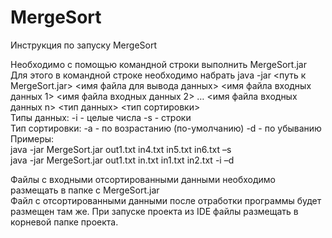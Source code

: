 # MergeSort
Инструкция по запуску MergeSort 
 
Необходимо с помощью командной строки выполнить MergeSort.jar Для этого в командной строке необходимо набрать java -jar <путь к MergeSort.jar> <имя файла для вывода данных> <имя файла входных данных 1>  <имя файла входных данных 2> … <имя файла входных данных n> <тип данных> <тип сортировки>    
Типы данных: -i - целые числа -s - строки   
Тип сортировки: -a - по возрастанию (по-умолчанию) -d - по убыванию   
Примеры:   
java -jar MergeSort.jar out1.txt in4.txt in5.txt in6.txt –s   
java -jar MergeSort.jar out1.txt in.txt in1.txt in2.txt -i –d   
 
Файлы с входными отсортированными данными необходимо размещать в папке с MergeSort.jar   
Файл с отсортированными данными после отработки программы будет размещен там же. При запуске проекта из IDE файлы размещать в корневой папке проекта. 
